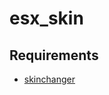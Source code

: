 # esx_skin

## Requirements
- [skinchanger](https://github.com/dawixeuu/dawixeuu-skin/tree/main/skinchanger)

